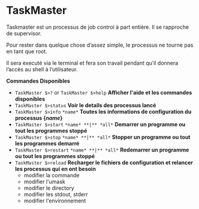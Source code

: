 # TaskMaster
Taskmaster est un processus de job control à part entière. Il se rapproche de supervisor.

Pour rester dans quelque chose d’assez simple, le processus ne  tourne pas en tant que root.

Il sera executé via le terminal et fera son travail pendant qu’il donnera l’accès au shell à l’utilisateur.

**Commandes Disponibles**

* `TaskMaster $>?` or `TaskMaster $>help` **Afficher l'aide et les commandes disponibles**
* `TaskMaster $>status`  **Voir le details des processus lancé**
* `TaskMaster $>info` `*name*` **Toutes les informations de configuration du processus {*name*}**
* `TaskMaster $>start` `*name* **|** *all*` **Demarrer un programme ou tout les programmes stoppé**
* `TaskMaster $>stop` `*name* **|** *all*` **Stopper un programme ou tout les programmes demarré**
* `TaskMaster $>restart` `*name* **|** *all*` **Redemarrer un programme ou tout les programmes stoppé**
* `TaskMaster $>reload` **Recharger le fichiers de configuration et relancer les processus qui en ont besoin**
  * modifier la commande
  * modifier l'umask
  * modifier le directory
  * modifier les stdout, stderr
  * modifier l'environnement